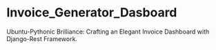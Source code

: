 # Invoice_Generator_Dasboard
Ubuntu-Pythonic Brilliance: Crafting an Elegant Invoice Dashboard with Django-Rest Framework.
